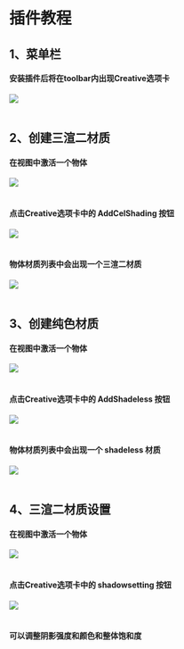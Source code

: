 插件教程
======
## 1、菜单栏
#### 安装插件后将在toolbar内出现Creative选项卡
![](https://github.com/Shaocr/Blender-CelShading/raw/master/doc/img/toolbar.png)  
<br>
## 2、创建三渲二材质
#### 在视图中激活一个物体
![](https://github.com/Shaocr/Blender-CelShading/raw/master/doc/img/activeobject.png)  
<br>
#### 点击Creative选项卡中的 AddCelShading 按钮
![](https://github.com/Shaocr/Blender-CelShading/raw/master/doc/img/addcelshading.png)  
<br>
#### 物体材质列表中会出现一个三渲二材质
![](https://github.com/Shaocr/Blender-CelShading/raw/master/doc/img/material.png)  
<br>
## 3、创建纯色材质
#### 在视图中激活一个物体
![](https://github.com/Shaocr/Blender-CelShading/raw/master/doc/img/activeobject.png)  
<br>
#### 点击Creative选项卡中的 AddShadeless 按钮
![](https://github.com/Shaocr/Blender-CelShading/raw/master/doc/img/addcelshading.png)  
<br>
#### 物体材质列表中会出现一个 shadeless 材质
![](https://github.com/Shaocr/Blender-CelShading/raw/master/doc/img/addshadeless.png)  
<br>

## 4、三渲二材质设置
#### 在视图中激活一个物体
![](https://github.com/Shaocr/Blender-CelShading/raw/master/doc/img/activeobject.png)  
<br>
#### 点击Creative选项卡中的 shadowsetting 按钮
![](https://github.com/Shaocr/Blender-CelShading/raw/master/doc/img/shadowsetting.png)  
<br>
#### 可以调整阴影强度和颜色和整体饱和度
